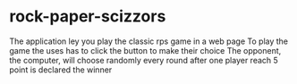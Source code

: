 # rock-paper-scizzors

The application ley you play the classic rps game in a web page
To play the game the uses has to click the button to make their choice
The opponent, the computer, will choose randomly every round
after one player reach 5 point is declared the winner